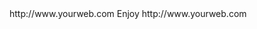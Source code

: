 <? xml version="1.0" ?>
<rss version="2.0">
<channel>
<title>*Freemedia News*</title>
<description></description>
<link>http://www.yourweb.com</link>
<item>
<title>****** UPDATE 2.7.3 online for all builds ****** Please install your device buffer settings after update******</title>
<description> Enjoy </description>
<link>http://www.yourweb.com</link>
</channel>
</rss>
